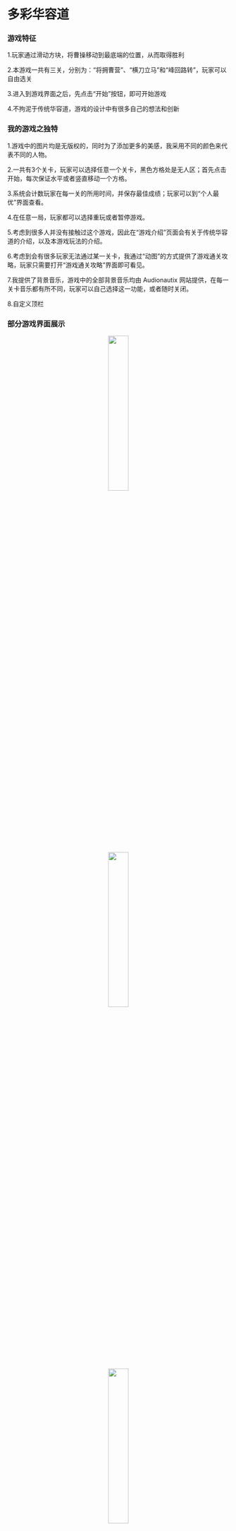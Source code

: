 # 多彩华容道

### 游戏特征
1.玩家通过滑动方块，将曹操移动到最底端的位置，从而取得胜利

2.本游戏一共有三关，分别为：“将拥曹营”、“横刀立马”和“峰回路转”，玩家可以自由选关

3.进入到游戏界面之后，先点击“开始”按钮，即可开始游戏

4.不拘泥于传统华容道，游戏的设计中有很多自己的想法和创新

### 我的游戏之独特
1.游戏中的图片均是无版权的，同时为了添加更多的美感，我采用不同的颜色来代表不同的人物。

2.一共有3个关卡，玩家可以选择任意一个关卡，黑色方格处是无人区；首先点击开始，每次保证水平或者竖直移动一个方格。

3.系统会计数玩家在每一关的所用时间，并保存最佳成绩；玩家可以到“个人最优”界面查看。

4.在任意一局，玩家都可以选择重玩或者暂停游戏。

5.考虑到很多人并没有接触过这个游戏，因此在“游戏介绍”页面会有关于传统华容道的介绍，以及本游戏玩法的介绍。

6.考虑到会有很多玩家无法通过某一关卡，我通过“动图”的方式提供了游戏通关攻略，玩家只需要打开“游戏通关攻略”界面即可看见。

7.我提供了背景音乐，游戏中的全部背景音乐均由 Audionautix 网站提供，在每一关卡音乐都有所不同，玩家可以自己选择这一功能，或者随时关闭。

8.自定义顶栏
### 部分游戏界面展示
<center> <img src="https://img-blog.csdnimg.cn/20190610163735531.JPG?x-oss-process=image/watermark,type_ZmFuZ3poZW5naGVpdGk,shadow_10,text_aHR0cHM6Ly9ibG9nLmNzZG4ubmV0L3dlaXhpbl8zOTQwMDY5Nw==,size_16,color_FFFFFF,t_70" width=30%>
</center>

<center> <img src="https://img-blog.csdnimg.cn/20190610163825270.JPG?x-oss-process=image/watermark,type_ZmFuZ3poZW5naGVpdGk,shadow_10,text_aHR0cHM6Ly9ibG9nLmNzZG4ubmV0L3dlaXhpbl8zOTQwMDY5Nw==,size_16,color_FFFFFF,t_70" width=30%>
</center>

<center> <img src="https://img-blog.csdnimg.cn/20190610163811617.JPG?x-oss-process=image/watermark,type_ZmFuZ3poZW5naGVpdGk,shadow_10,text_aHR0cHM6Ly9ibG9nLmNzZG4ubmV0L3dlaXhpbl8zOTQwMDY5Nw==,size_16,color_FFFFFF,t_70" width=30%>
</center>

<center> <img src="https://img-blog.csdnimg.cn/2019061016383657.JPG?x-oss-process=image/watermark,type_ZmFuZ3poZW5naGVpdGk,shadow_10,text_aHR0cHM6Ly9ibG9nLmNzZG4ubmV0L3dlaXhpbl8zOTQwMDY5Nw==,size_16,color_FFFFFF,t_70" width=30%>
</center>

<center> <img src="https://img-blog.csdnimg.cn/20190610163849420.JPG?x-oss-process=image/watermark,type_ZmFuZ3poZW5naGVpdGk,shadow_10,text_aHR0cHM6Ly9ibG9nLmNzZG4ubmV0L3dlaXhpbl8zOTQwMDY5Nw==,size_16,color_FFFFFF,t_70" width=30%>
</center>

<center> <img src="https://img-blog.csdnimg.cn/20190610163900340.JPG?x-oss-process=image/watermark,type_ZmFuZ3poZW5naGVpdGk,shadow_10,text_aHR0cHM6Ly9ibG9nLmNzZG4ubmV0L3dlaXhpbl8zOTQwMDY5Nw==,size_16,color_FFFFFF,t_70" width=30%>
</center>
